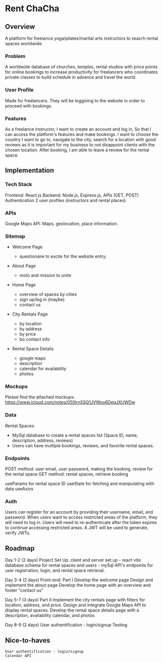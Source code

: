# Rent ChaCha

## Overview

A platform for freelance yoga/pilates/marital arts instructors to seacrh rental spaces worldwide. 

### Problem

A worldwide database of churches, temples, rental studios with price points for online bookings to increase productivity for freelancers who coordinates private classes to build schedule in advance and travel the world. 

### User Profile

Made for freelancers. They will be loggining to the website in order to proceed with bookings. 

### Features

As a freelance instructor,
I want to create an account and log in,
So that I can access the platform's features and make bookings.
I want to choose the country I want to go to, navigate to the city,
search for a location with good reviews as it is important for my business to not disappoint clients with the chosen location.
After booking, I am able to leave a review for the rental space.

## Implementation

### Tech Stack

Frontend: React.js
Backend: Node.js, Express.js,
APIs (GET, POST)
Authentication
2 user profiles (instructors and rental places)

### APIs

Google Maps API: Maps, geolocation, place information.


### Sitemap

- Welcome Page
    - questionaire to excite for the website entry;

- About Page
    -  moto and mission to unite 

- Home Page 
    - overview of spaces by cities 
    - sign up/log in (maybe)
    - contact us

- City Rentals Page
    - by location
    - by address
    - by price
    - bo contact info 

- Rental Space Details 
    - google maps
    - description
    - calendar for availability
    - photos 

### Mockups

Please find the attached mockups: https://www.icloud.com/notes/050lrn5SQ1JVWoo6DeqJXUWDw 

### Data

Rental Spaces:
- MySql database to create a rental spaces list (Space ID, name, description, address, reviews)
- Users can have multiple bookings, reviews, and favorite rental spaces.

### Endpoints

POST method: user email, user password, making the booking, review for the rental space 
GET method: rental spaces, retrieve booking 

useParams for rental space ID 
useState for fetching and manipulating with data
useAxios 


### Auth

Users can register for an account by providing their username, email, and password.
When users want to access restricted areas of the platform, they will need to log in.
Users will need to re-authenticate after the token expires to continue accessing restricted areas.
 A JWT will be used to generate, verify JWTs.

## Roadmap

Day 1-2 (2 days)
    Project Set Up: 
    client and server set up - react vite
    database schema for rental spaces and users - mySql
    API's endpoints for user registration, login, and rental space retrieval.

Day 3-4 (2 days)
    Front-end:
    Part I 
    Develop the welcome page 
    Design and implement the about page
    Develop the home page with an overview and footer "contact us" 

Day 5-7 (3 days)
    Part II
    Implement the city rentals page with filters for location, address, and price.
    Design and integrate Google Maps API to display rental spaces.
    Develop the rental space details page with a description, availability calendar, and photos

Day 8-9 (2 days)
    User authentification - login/signup 
    Testing 

## Nice-to-haves
    User authentification - login/signup 
    Calendar API
    

